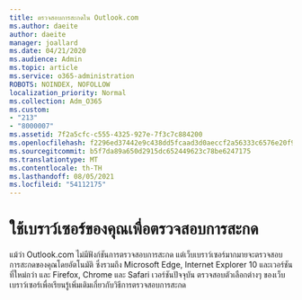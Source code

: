```yaml
---
title: ตรวจสอบการสะกดใน Outlook.com
ms.author: daeite
author: daeite
manager: joallard
ms.date: 04/21/2020
ms.audience: Admin
ms.topic: article
ms.service: o365-administration
ROBOTS: NOINDEX, NOFOLLOW
localization_priority: Normal
ms.collection: Adm_O365
ms.custom:
- "213"
- "8000007"
ms.assetid: 7f2a5cfc-c555-4325-927e-7f3c7c884200
ms.openlocfilehash: f2296ed37442e9c438dd5fcaad3d0aeccf2a56333c6576e20f97889be0478858
ms.sourcegitcommit: b5f7da89a650d2915dc652449623c78be6247175
ms.translationtype: MT
ms.contentlocale: th-TH
ms.lasthandoff: 08/05/2021
ms.locfileid: "54112175"
---
```

# <a name="use-your-browser-to-check-spelling"></a>ใช้เบราว์เซอร์ของคุณเพื่อตรวจสอบการสะกด

แม้ว่า Outlook.com ไม่มีฟังก์ชันการตรวจสอบการสะกด แต่เว็บเบราว์เซอร์มากมายจะตรวจสอบการสะกดของคุณโดยอัตโนมัติ ซึ่งรวมถึง Microsoft Edge, Internet Explorer 10 และเวอร์ชันที่ใหม่กว่า และ Firefox, Chrome และ Safari เวอร์ชันปัจจุบัน ตรวจสอบตัวเลือกต่างๆ ของเว็บเบราว์เซอร์เพื่อเรียนรู้เพิ่มเติมเกี่ยวกับวิธีการตรวจสอบการสะกด